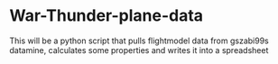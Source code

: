# War-Thunder-plane-data
This will be a python script that pulls flightmodel data from gszabi99s datamine, calculates some properties and writes it into a spreadsheet
